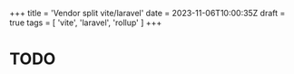 +++
title = 'Vendor split vite/laravel'
date = 2023-11-06T10:00:35Z
draft = true
tags = [ 'vite', 'laravel', 'rollup' ]
+++

# TODO